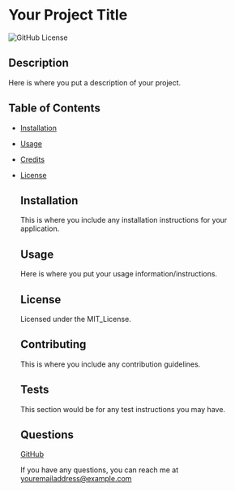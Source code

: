 # Your Project Title

  ![GitHub License](https://img.shields.io/badge/license-MIT_License-blue.svg)

  ## Description

  Here is where you put a description of your project.

  ## Table of Contents

- [Installation](#installation)
- [Usage](#usage)
- [Credits](#credits)
- [License](#license)

  ## Installation

  This is where you include any installation instructions for your application.

  ## Usage

  Here is where you put your usage information/instructions.

  ## License
    
    Licensed under the MIT_License.

  ## Contributing

  This is where you include any contribution guidelines.

  ## Tests

  This section would be for any test instructions you may have.

  ## Questions

  [GitHub](https://github.com/yourusername)

  If you have any questions, you can reach me at youremailaddress@example.com